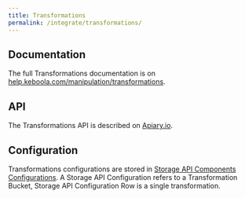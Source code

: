 ```yaml
---
title: Transformations
permalink: /integrate/transformations/
---
```


## Documentation

The full Transformations documentation is on [help.keboola.com/manipulation/transformations](https://help.keboola.com/manipulation/transformations/). 

## API

The Transformations API is described on [Apiary.io](https://keboolatransformationapi.docs.apiary.io/#). 

## Configuration

Transformations configurations are stored in [Storage API Components Configurations](https://keboola.docs.apiary.io/#reference/component-configurations). 
A Storage API Configuration refers to a Transformation Bucket, Storage API Configuration Row is a single transformation.
